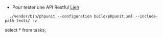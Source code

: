 - Pour tester une API Restful [Lien](https://www.univ-orleans.fr/iut-orleans/informatique/intra/tuto/php/rest3.html)

```
  ./vendor/bin/phpunit --configuration build/phpunit.xml --include-path tests/ -v
```
select * from tasks;
